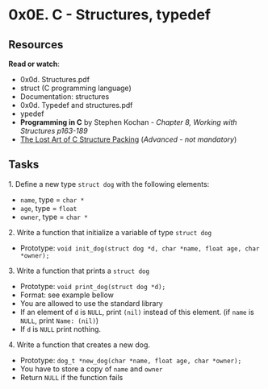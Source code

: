 <h1>0x0E. C - Structures, typedef</h1>

<h2>Resources</h2>
<p><strong>Read or watch</strong>:</p>
<ul>
<li> 0x0d. Structures.pdf </li>
<li>struct (C programming language) </li>
<li>Documentation: structures </li>
<li>0x0d. Typedef and structures.pdf </li>
<li>ypedef </li>
<li><strong>Programming in C</strong> by Stephen Kochan - <em>Chapter 8, Working with Structures p163-189</em> </li>
<li><a href="#" target="">The Lost Art of C Structure Packing</a> (<em>Advanced - not mandatory</em>)</li>
</ul>

<h2>Tasks</h2>
<p>1. Define a new type <code>struct dog</code> with the following elements:</p>

<ul>
<li><code>name</code>, type = <code>char *</code></li>
<li><code>age</code>, type = <code>float</code></li>
<li><code>owner</code>, type = <code>char *</code></li>
</ul>

<p>2. Write a function that initialize a variable of type <code>struct dog</code></p>

<ul>
<li>Prototype: <code>void init_dog(struct dog *d, char *name, float age, char *owner);</code></li>
</ul>

<p>3. Write a function that prints a <code>struct dog</code></p>

<ul>
<li>Prototype: <code>void print_dog(struct dog *d);</code></li>
<li>Format: see example bellow</li>
<li>You are allowed to use the standard library</li>
<li>If an element of <code>d</code> is <code>NULL</code>, print <code>(nil)</code> instead of this element. (if <code>name</code> is <code>NULL</code>, print <code>Name: (nil)</code>)</li>
<li>If <code>d</code> is <code>NULL</code> print nothing.</li>
</ul>
<p>4. Write a function that creates a new dog.</p>

<ul>
<li>Prototype: <code>dog_t *new_dog(char *name, float age, char *owner);</code></li>
<li>You have to store a copy of <code>name</code> and <code>owner</code></li>
<li>Return <code>NULL</code> if the function fails</li>
</ul>
